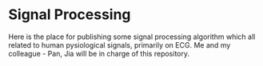 # Signal Processing
Here is the place for publishing some signal processing algorithm which all related to human pysiological signals, primarily on ECG.
Me and my colleague - Pan, Jia will be in charge of this repository.
